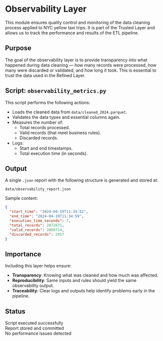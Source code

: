 # Observability Layer

This module ensures quality control and monitoring of the data cleaning process applied to NYC yellow taxi trips. It is part of the Trusted Layer and allows us to track the performance and results of the ETL pipeline.

## Purpose

The goal of the observability layer is to provide transparency into what happened during data cleaning — how many records were processed, how many were discarded or validated, and how long it took. This is essential to trust the data used in the Refined Layer.

## Script: `observability_metrics.py`

This script performs the following actions:

- Loads the cleaned data from `data/cleaned_2024.parquet`.
- Validates the data types and essential columns again.
- Measures the number of:
  - Total records processed.
  - Valid records (that meet business rules).
  - Discarded records.
- Logs:
  - Start and end timestamps.
  - Total execution time (in seconds).

## Output

A single `.json` report with the following structure is generated and stored at:

```
data/observability_report.json
```

Sample content:

```json
{
  "start_time": "2024-04-19T11:34:52",
  "end_time": "2024-04-19T11:34:59",
  "execution_time_seconds": 7,
  "total_records": 2872671,
  "valid_records": 2869714,
  "discarded_records": 2957
}
```

## Importance

Including this layer helps ensure:
- **Transparency**: Knowing what was cleaned and how much was affected.
- **Reproducibility**: Same inputs and rules should yield the same observability output.
- **Traceability**: Clear logs and outputs help identify problems early in the pipeline.

## Status

Script executed successfully  
Report stored and committed  
No performance issues detected
